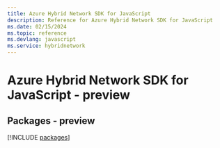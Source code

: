 ```yaml
---
title: Azure Hybrid Network SDK for JavaScript
description: Reference for Azure Hybrid Network SDK for JavaScript
ms.date: 02/15/2024
ms.topic: reference
ms.devlang: javascript
ms.service: hybridnetwork
---
```

# Azure Hybrid Network SDK for JavaScript - preview
## Packages - preview
[!INCLUDE [packages](hybrid-network-index.md)]